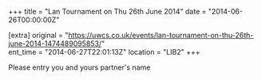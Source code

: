 +++
title = "Lan Tournament on Thu 26th June 2014"
date = "2014-06-26T00:00:00Z"

[extra]
original = "https://uwcs.co.uk/events/lan-tournament-on-thu-26th-june-2014-1474489095853/"    
ent_time = "2014-06-27T22:01:13Z"
location = "LIB2"
+++

Please entry you and yours partner's name

